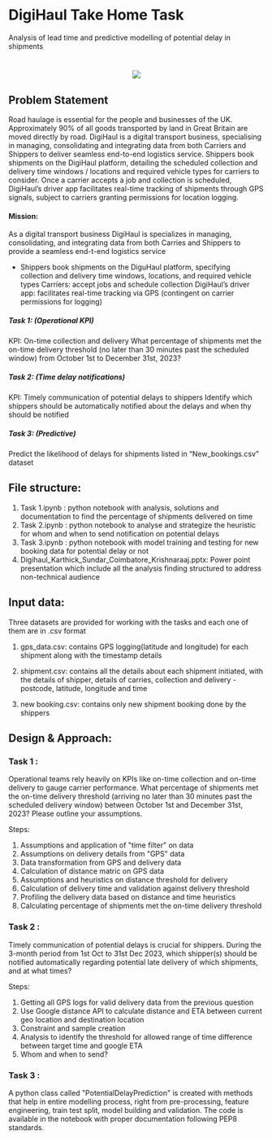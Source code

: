 # DigiHaul Take Home Task
Analysis of lead time and predictive modelling of potential delay in shipments
<h1 align='Center'>
<img src="https://assets.digihaul.com/images/logo.png" align="center"/>
</h1>

## Problem Statement

Road haulage is essential for the people and businesses of the UK. Approximately 90% of all goods transported by land in Great Britain are moved directly by road. DigiHaul is a digital transport business, specialising in managing, consolidating and integrating data from both Carriers and Shippers to deliver seamless end-to-end logistics service.
Shippers book shipments on the DigiHaul platform, detailing the scheduled collection and delivery time windows / locations and required vehicle types for carriers to consider. Once a carrier accepts a job and collection is scheduled, DigiHaul’s driver app facilitates real-time tracking of shipments through GPS signals, subject to carriers granting permissions for location logging.

#### Mission:
As a digital transport business DigiHaul is specializes in managing, consolidating, and integrating data from both
Carries and Shippers to provide a seamless end-t-end logistics service
-   Shippers book shipments on the DiguHaul platform, specifying collection and delivery time windows, locations, and   required vehicle types
Carriers: accept jobs and schedule collection
DigiHaul’s driver app: facilitates real-time tracking via GPS (contingent on carrier permissions for logging)

#####   Task 1: (Operational KPI)
KPI: On-time collection and delivery
What percentage of shipments met the on-time delivery threshold (no later than 30 minutes past the scheduled window) from October 1st to December 31st, 2023?

#####   Task 2: (Time delay notifications)
KPI: Timely communication of potential delays to shippers
Identify which shippers should be automatically notified about the delays and when thy should be notified

#####   Task 3: (Predictive)
Predict the likelihood of delays for shipments listed in “New_bookings.csv” dataset

## File structure:
1. Task 1.ipynb : python notebook with analysis, solutions and documentation to find the percentage of shipments delivered on time
2. Task 2.ipynb : python notebook to analyse and strategize the heuristic for whom and when to send notification on potential delays
3. Task 3.ipynb : python notebook with model training and testing for new booking data for potential delay or not
4. Digihaul_Karthick_Sundar_Coimbatore_Krishnaraaj.pptx: Power point presentation which include all the analysis finding structured to address non-technical audience

## Input data:

Three datasets are provided for working with the tasks and each one of them are in .csv format

1. gps_data.csv: contains GPS logging(latitude and longitude) for each shipment along with the timestamp details

2. shipment.csv: contains all the details about each shipment initiated, with the details of shipper, details of carries, collection and delivery - postcode, latitude, longitude and time

3. new booking.csv: contains only new shipment booking done by the shippers

## Design & Approach:

### Task 1 :

Operational teams rely heavily on KPIs like on-time collection and on-time delivery to gauge carrier performance. What percentage of shipments met the on-time delivery threshold (arriving no later than 30 minutes past the scheduled delivery window) between October 1st and December 31st, 2023? Please outline your assumptions.


Steps:
1. Assumptions and application of "time filter" on data 
2. Assumptions on delivery details from "GPS" data
3. Data transformation from GPS and delivery data
4. Calculation of distance matric on GPS data
5. Assumptions and heuristics on distance threshold for delivery
6. Calculation of delivery time and validation against delivery threshold
7. Profiling the delivery data based on distance and time heuristics 
8. Calculating percentage of shipments met the on-time delivery threshold

### Task 2 :

Timely communication of potential delays is crucial for shippers. During the 3-month period from 1st Oct to 31st Dec 2023, which shipper(s) should be notified automatically regarding potential late delivery of which shipments, and at what times?


Steps:
1. Getting all GPS logs for valid delivery data from the previous question
2. Use Google distance API to calculate distance and ETA between current geo location and destination location
3. Constraint and sample creation
4. Analysis to identify the threshold for allowed range of time difference between target time and google ETA 
5. Whom and when to send?

### Task 3 :

A python class called "PotentialDelayPrediction" is created with methods that help in entire modelling process, right from pre-processing, feature engineering, train test split, model building and validation. The code is available in the notebook with proper documentation following PEP8 standards.
